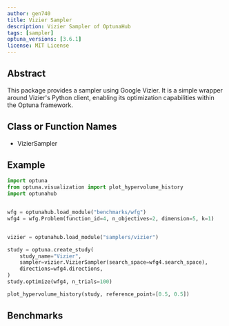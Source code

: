 ```yaml
---
author: gen740
title: Vizier Sampler
description: Vizier Sampler of OptunaHub
tags: [sampler]
optuna_versions: [3.6.1]
license: MIT License
---
```


## Abstract

This package provides a sampler using Google Vizier.
It is a simple wrapper around Vizier's Python client, enabling its optimization capabilities within the Optuna framework.


## Class or Function Names

- VizierSampler

## Example

```python
import optuna
from optuna.visualization import plot_hypervolume_history
import optunahub


wfg = optunahub.load_module("benchmarks/wfg")
wfg4 = wfg.Problem(function_id=4, n_objectives=2, dimension=5, k=1)


vizier = optunahub.load_module("samplers/vizier")

study = optuna.create_study(
    study_name="Vizier",
    sampler=vizier.VizierSampler(search_space=wfg4.search_space),
    directions=wfg4.directions,
)
study.optimize(wfg4, n_trials=100)

plot_hypervolume_history(study, reference_point=[0.5, 0.5])
```

## Benchmarks

